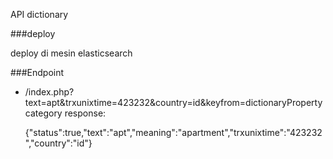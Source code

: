 API dictionary

###deploy

  deploy di mesin elasticsearch

###Endpoint

  - /index.php?text=apt&trxunixtime=423232&country=id&keyfrom=dictionaryPropertycategory
    response:

      {"status":true,"text":"apt","meaning":"apartment","trxunixtime":"423232","country":"id"}

